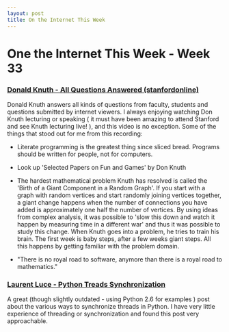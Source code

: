 ```yaml
---
layout: post
title: On the Internet This Week 
---
```


# One the Internet This Week - Week 33

### [Donald Knuth - All Questions Answered (stanfordonline)](https://www.youtube.com/watch?v=CDokMxVtB3k)

Donald Knuth answers all kinds of questions from faculty, students and questions submitted by internet viewers.
I always enjoying watching Don Knuth lecturing or speaking ( it must have been amazing to attend Stanford and see Knuth lecturing live! ),
and this video is no exception. Some of the things that stood out for me from this recording:

* Literate programming is the greatest thing since sliced bread. Programs should be written for people, not for computers. 

* Look up 'Selected Papers on Fun and Games' by Don Knuth

* The hardest mathematical problem Knuth has resolved is called the 'Birth of a Giant Component in a Random Graph'. If you start with a graph with random vertices and start randomly joining vertices together, a giant change happens when the number of connections you have added is approximately one half the number of vertices. By using ideas from complex analysis, it was possible to 'slow this down and watch it happen by measuring time in a different war' and thus it was possible to study this change. When Knuth goes into a problem, he tries to train his brain. The first week is baby steps, after a few weeks giant steps. All this happens by getting familiar with the problem domain. 

* "There is no royal road to software, anymore than there is a royal road to mathematics." 

### [Laurent Luce - Python Treads Synchronization](http://www.laurentluce.com/posts/python-threads-synchronization-locks-rlocks-semaphores-conditions-events-and-queues/)

A great (though slightly outdated - using Python 2.6 for examples ) post about the various ways to synchronize threads in Python. I have very little experience of threading or synchronization and found this post very approachable. 





